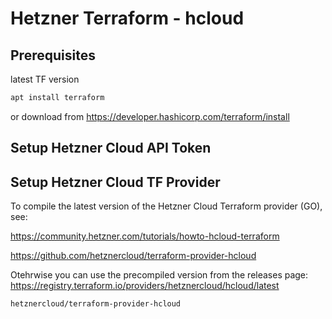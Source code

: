 
# Hetzner Terraform - hcloud

## Prerequisites

latest TF version

```bash
apt install terraform
```

or download from https://developer.hashicorp.com/terraform/install


## Setup Hetzner Cloud API Token

## Setup Hetzner Cloud TF Provider

To compile the latest version of the Hetzner Cloud Terraform provider (GO), see:

https://community.hetzner.com/tutorials/howto-hcloud-terraform

https://github.com/hetznercloud/terraform-provider-hcloud

Otehrwise you can use the precompiled version from the releases page:
https://registry.terraform.io/providers/hetznercloud/hcloud/latest

```bash
hetznercloud/terraform-provider-hcloud
```



